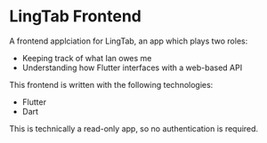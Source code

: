 # LingTab Frontend

A frontend applciation for LingTab, an app which plays two roles:

-   Keeping track of what Ian owes me
-   Understanding how Flutter interfaces with a web-based API

This frontend is written with the following technologies:

-   Flutter
-   Dart

This is technically a read-only app, so no authentication is required.
